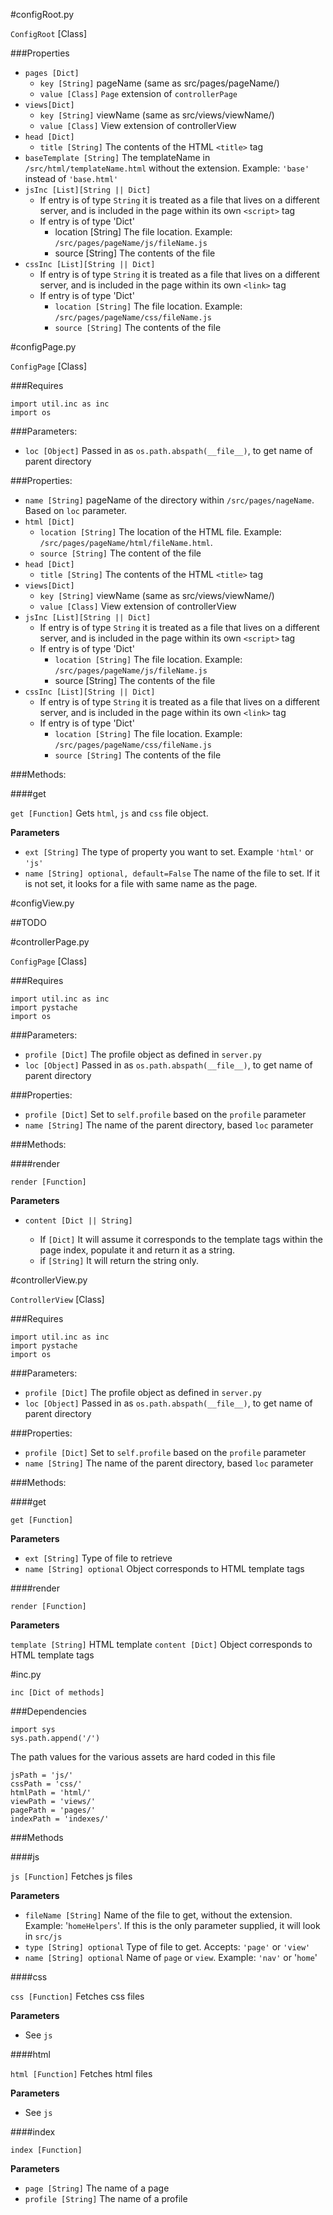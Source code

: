 #configRoot.py

`ConfigRoot` [Class]

###Properties

- `pages [Dict]` 
	- `key [String]` pageName (same as src/pages/pageName/)
	- `value [Class]` `Page` extension of `controllerPage`
- `views[Dict]` 
	- `key [String]` viewName (same as src/views/viewName/)
	- `value [Class]` View extension of controllerView
- `head [Dict]`
	- `title [String]` The contents of the HTML `<title>` tag
- `baseTemplate [String]` The templateName in `/src/html/templateName.html` without the extension.  Example: `'base'` instead of `'base.html'`
- `jsInc [List][String || Dict]`
	- If entry is of type `String` it is treated as a file that lives on a different server, and is included in the page within its own `<script>` tag
	- If entry is of type 'Dict'
		- location [String] The file location. Example: `/src/pages/pageName/js/fileName.js`
		- source [String] The contents of the file
- `cssInc [List][String || Dict]`
	- If entry is of type `String` it is treated as a file that lives on a different server, and is included in the page within its own `<link>` tag
	- If entry is of type 'Dict'
		- `location [String]` The file location. Example: `/src/pages/pageName/css/fileName.js`
		- `source [String]` The contents of the file
		
	

#configPage.py

`ConfigPage` [Class]

###Requires

	import util.inc as inc
	import os

###Parameters:

- `loc [Object]` Passed in as `os.path.abspath(__file__)`, to get name of parent directory

###Properties:

- `name [String]` pageName of the directory within `/src/pages/nageName`.  Based on `loc` parameter. 
- `html [Dict]` 
	- `location [String]` The location of the HTML file. Example: `/src/pages/pageName/html/fileName.html`.
	- `source [String]` The content of the file
- `head [Dict]`
	- `title [String]` The contents of the HTML `<title>` tag
- `views[Dict]` 
	- `key [String]` viewName (same as src/views/viewName/)
	- `value [Class]` View extension of controllerView
- `jsInc [List][String || Dict]`
	- If entry is of type `String` it is treated as a file that lives on a different server, and is included in the page within its own `<script>` tag
	- If entry is of type 'Dict'
		- `location [String]` The file location. Example: `/src/pages/pageName/js/fileName.js`
		- source [String] The contents of the file
- `cssInc [List][String || Dict]`
	- If entry is of type `String` it is treated as a file that lives on a different server, and is included in the page within its own `<link>` tag
	- If entry is of type 'Dict'
		- `location [String]` The file location. Example: `/src/pages/pageName/css/fileName.js`
		- `source [String]` The contents of the file

###Methods:

####get

`get [Function]` Gets `html`, `js` and `css` file object.

**Parameters**

- `ext [String]` The type of property you want to set. Example `'html'` or `'js'`
- `name [String] optional, default=False` The name of the file to set. If it is not set, it looks for a file with same name as the page.


#configView.py

##TODO

#controllerPage.py

`ConfigPage` [Class]

###Requires

	import util.inc as inc
	import pystache
	import os

###Parameters:

- `profile [Dict]` The profile object as defined in `server.py` 
- `loc [Object]` Passed in as `os.path.abspath(__file__)`, to get name of parent directory

###Properties:
- `profile [Dict]` Set to `self.profile` based on the `profile` parameter
- `name [String]` The name of the parent directory, based `loc` parameter

###Methods:

####render

`render [Function]`

**Parameters**

- `content [Dict || String]` 

	- If `[Dict]` It will assume it corresponds to the template tags within the page index, populate it and return it as a string.  
	- if `[String]` It will return the string only.

#controllerView.py

`ControllerView` [Class]

###Requires

	import util.inc as inc
	import pystache
	import os

###Parameters:

- `profile [Dict]` The profile object as defined in `server.py` 
- `loc [Object]` Passed in as `os.path.abspath(__file__)`, to get name of parent directory

###Properties:
- `profile [Dict]` Set to `self.profile` based on the `profile` parameter
- `name [String]` The name of the parent directory, based `loc` parameter

###Methods:

####get

`get [Function]`

**Parameters**

- `ext [String]` Type of file to retrieve
- `name [String] optional` Object corresponds to HTML template tags

####render

`render [Function]`

**Parameters**

`template [String]` HTML template
`content [Dict]` Object corresponds to HTML template tags

#inc.py

`inc [Dict of methods]`

###Dependencies

	import sys
	sys.path.append('/')

The path values for the various assets are hard coded in this file

	jsPath = 'js/'
	cssPath = 'css/'
	htmlPath = 'html/'
	viewPath = 'views/'
	pagePath = 'pages/'
	indexPath = 'indexes/'

###Methods

####js

`js [Function]` Fetches js files

**Parameters**

- `fileName [String]` Name of the file to get, without the extension.  Example: '`homeHelpers`'.  If this is the only parameter supplied, it will look in `src/js`
- `type [String] optional` Type of file to get. Accepts: `'page'` or `'view'`
- `name [String] optional` Name of `page` or `view`. Example: `'nav'` or '`home`'

####css

`css [Function]` Fetches css files

**Parameters**

- See `js`

####html

`html [Function]` Fetches html files

**Parameters**

- See `js`

####index

`index [Function]`

**Parameters**

- `page [String]` The name of a page
- `profile [String]` The name of a profile